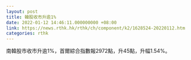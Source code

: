 ```yaml
---
layout: post
title: 韓股收市升逾1%
date: 2022-01-12 14:46:11.000000000 +08:00
link: https://news.rthk.hk/rthk/ch/component/k2/1628524-20220112.htm
categories: rthk
---
```


南韓股市收市升逾1%，首爾綜合指數報2972點，升45點，升幅1.54%。
